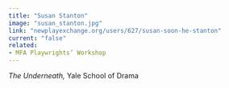 ```yaml
---
title: "Susan Stanton"
image: "susan_stanton.jpg"
link: "newplayexchange.org/users/627/susan-soon-he-stanton"
current: "false"
related:
- MFA Playwrights’ Workshop
---
```


*The Underneath,* Yale School of Drama
